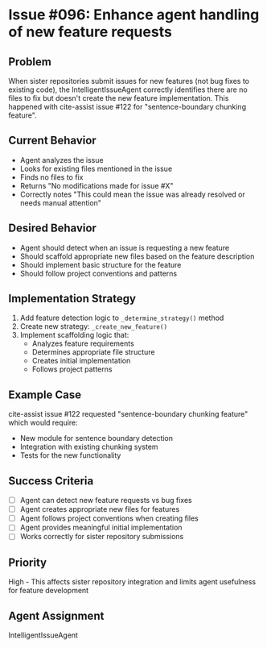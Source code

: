 # Issue #096: Enhance agent handling of new feature requests

## Problem
When sister repositories submit issues for new features (not bug fixes to existing code), the IntelligentIssueAgent correctly identifies there are no files to fix but doesn't create the new feature implementation. This happened with cite-assist issue #122 for "sentence-boundary chunking feature".

## Current Behavior
- Agent analyzes the issue
- Looks for existing files mentioned in the issue
- Finds no files to fix
- Returns "No modifications made for issue #X"
- Correctly notes "This could mean the issue was already resolved or needs manual attention"

## Desired Behavior
- Agent should detect when an issue is requesting a new feature
- Should scaffold appropriate new files based on the feature description
- Should implement basic structure for the feature
- Should follow project conventions and patterns

## Implementation Strategy
1. Add feature detection logic to `_determine_strategy()` method
2. Create new strategy: `_create_new_feature()`
3. Implement scaffolding logic that:
   - Analyzes feature requirements
   - Determines appropriate file structure
   - Creates initial implementation
   - Follows project patterns

## Example Case
cite-assist issue #122 requested "sentence-boundary chunking feature" which would require:
- New module for sentence boundary detection
- Integration with existing chunking system
- Tests for the new functionality

## Success Criteria
- [ ] Agent can detect new feature requests vs bug fixes
- [ ] Agent creates appropriate new files for features
- [ ] Agent follows project conventions when creating files
- [ ] Agent provides meaningful initial implementation
- [ ] Works correctly for sister repository submissions

## Priority
High - This affects sister repository integration and limits agent usefulness for feature development

## Agent Assignment
IntelligentIssueAgent